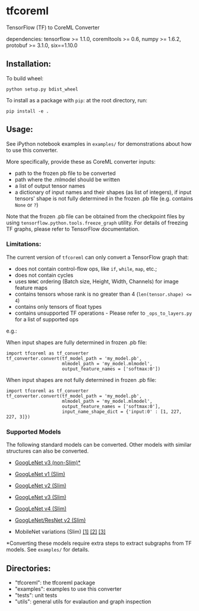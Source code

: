 # tfcoreml
TensorFlow (TF) to CoreML Converter

dependencies: tensorflow >= 1.1.0, coremltools >= 0.6, numpy >= 1.6.2, protobuf >= 3.1.0, six==1.10.0

## Installation:

To build wheel:
```
python setup.py bdist_wheel
```

To install as a package with `pip`: at the root directory, run:
```
pip install -e .
```

## Usage:

See iPython notebook examples in `examples/` for demonstrations about
how to use this converter.

More specifically, provide these as CoreML converter inputs:
- path to the frozen pb file to be converted
- path where the .mlmodel should be written
- a list of output tensor names
- a dictionary of input names and their shapes (as list of integers), 
  if input tensors' shape is not fully determined in the frozen .pb file 
	(e.g. contains `None` or `?`)

Note that the frozen .pb file can be obtained from the checkpoint files
by using `tensorflow.python.tools.freeze_graph` utility. 
For details of freezing TF graphs, please refer to TensorFlow documentation.

### Limitations:

The current version of `tfcoreml` can only convert a TensorFlow graph that:

- does not contain control-flow ops, like `if`, `while`, `map`, etc.;
- does not contain cycles
- uses `NHWC` ordering (Batch size, Height, Width, Channels) for image feature maps
- contains tensors whose rank is no greater than 4 (`len(tensor.shape) <= 4`)
- contains only tensors of float types
- contains unsupported TF operations - Please refer to `_ops_to_layers.py` 
    for a list of supported ops

e.g.:

When input shapes are fully determined in frozen .pb file:
```
import tfcoreml as tf_converter
tf_converter.convert(tf_model_path = 'my_model.pb',
                     mlmodel_path = 'my_model.mlmodel',
                     output_feature_names = ['softmax:0'])					
```

When input shapes are not fully determined in frozen .pb file:
```
import tfcoreml as tf_converter
tf_converter.convert(tf_model_path = 'my_model.pb',
                     mlmodel_path = 'my_model.mlmodel',
                     output_feature_names = ['softmax:0'],
                     input_name_shape_dict = {'input:0' : [1, 227, 227, 3]})
```

### Supported Models

The following standard models can be converted. Other models with similar structures can also be converted. 

- [GoogLeNet v3 (non-Slim)*](https://storage.googleapis.com/download.tensorflow.org/models/inception_dec_2015.zip) 

- [GoogLeNet v1 (Slim)](https://storage.googleapis.com/download.tensorflow.org/models/inception_v1_2016_08_28_frozen.pb.tar.gz)

- [GoogLeNet v2 (Slim)](https://storage.googleapis.com/download.tensorflow.org/models/inception_v2_2016_08_28_frozen.pb.tar.gz)

- [GoogLeNet v3 (Slim)](https://storage.googleapis.com/download.tensorflow.org/models/inception_v3_2016_08_28_frozen.pb.tar.gz)

- [GoogLeNet v4 (Slim)](https://storage.googleapis.com/download.tensorflow.org/models/inception_v4_2016_09_09_frozen.pb.tar.gz)

- [GoogLeNet/ResNet v2 (Slim)](https://storage.googleapis.com/download.tensorflow.org/models/inception_resnet_v2_2016_08_30_frozen.pb.tar.gz)

- MobileNet variations (Slim) [[1]](https://storage.googleapis.com/download.tensorflow.org/models/mobilenet_v1_0.25_128_frozen.tgz)
    [[2]](https://storage.googleapis.com/download.tensorflow.org/models/mobilenet_v1_0.50_128_frozen.tgz)
		[[3]](https://storage.googleapis.com/download.tensorflow.org/models/mobilenet_v1_0.75_128_frozen.tgz)

*Converting these models require extra steps to extract subgraphs from TF
models. See `examples/` for details. 


## Directories:
- "tfcoreml": the tfcoreml package
- "examples": examples to use this converter
- "tests": unit tests
- "utils": general utils for evalaution and graph inspection


